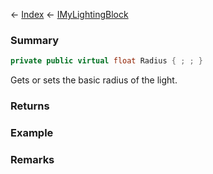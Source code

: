 ← [Index](Api-Index) ← [IMyLightingBlock](Sandbox.ModAPI.Ingame.IMyLightingBlock)

### Summary

```csharp
private public virtual float Radius { ; ; }
```

Gets or sets the basic radius of the light.

### Returns

### Example

### Remarks

